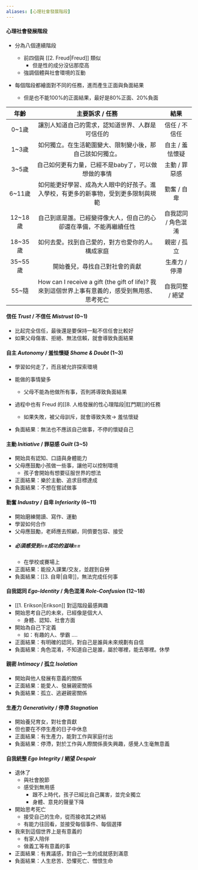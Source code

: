 ```yaml
---
aliases: [心理社會發展階段]
---
```

#### 心理社會發展階段
- 分為八個連續階段
	- 前四個與 [[2. Freud|Freud]] 類似
		- 但是性的成分沒佔那麼高
	- 強調個體與社會環境的互動

- 每個階段都繪面對不同的任務，進而產生正面與負面結果
	- 但是也不能100%的正面結果，最好是80%正面、20%負面

年齡 | 主要訴求 / 任務 | 結果 
:--:| :--:| :--:
0~1歲 | 讓別人知道自己的需求，認知道世界、人群是可信任的 | 信任 / 不信任 
1~3歲 | 如何獨立。在生活範圍變大、限制變小後，那自己該如何獨立。 | 自主 / 羞怯懷疑
3~5歲 | 自己如何更有力量，已經不是baby了，可以做想做的事情 | 主動 / 罪惡感
6~11歲 | 如何能更好學習、成為大人眼中的好孩子。進入學校，有更多的新事物，受到更多限制與規範 | 勤奮 / 自卑
12~18歲 | 自己到底是誰。已經變得像大人，但自己的心卻還在準備，不能再繼續任性 | 自我認同 / 角色混淆
18~35歲 | 如何去愛。找到自己愛的，對方也愛你的人。構成家庭 | 親密 / 孤立
35~55歲 | 開始養兒，尋找自己對社會的貢獻 | 生產力 / 停滯
55~隨   | How can I receive a gift (the gift of life)? 我來到這個世界上事有意義的，感受到無用感、思考死亡 | 自我同整 / 絕望
#### 信任 _Trust_ / 不信任 _Mistrust_ (0~1)
- 比起完全信任，最後還是要保持一點不信任會比較好
- 如果父母傷害、拒絕、無法信賴，就會導致負面結果
#### 自主 _Autonomy_ / 羞怯懷疑 _Shame & Doubt_ (1~3)
- 學習如何走了，而且被允許探索環境
- 能做的事情變多
	- 父母不能為他做所有事，否則將導致負面結果
	
- 過程中也有 Freud 的[[8. 人格發展的性心理階段|肛門期]]的任務
	- 如果失敗，被父母訓斥，就會導致失敗-> 羞怯懷疑
- 負面結果：無法也不應該自己做事，不停的懷疑自己

#### 主動 _Initiative_ / 罪惡感 _Guilt_ (3~5)
- 開始具有認知、口語與身體能力
- 父母應鼓勵小孩做一些事，讓他可以控制環境
	- 孩子會開始有想要征服世界的想法
- 正面結果：樂於主動、追求目標達成
- 負面結果：不想在嘗試做事

#### 勤奮 _Industry_ / 自卑 _Inferiority_ (6~11)
- 開始磨練閱讀、寫作、運動
- 學習如何合作
- 父母應鼓勵，老師應去照顧，同儕要包容、接受
- ##### 必須感受到==成功的滋味==
	- 在學校或賽場上
- 正面結果：能投入課業/交友，並趕到自勞
- 負面結果：[[3. 自卑|自卑]]，無法完成任何事

#### 自我認同 _Ego-Identity_ / 角色混淆 _Role-Confusion_ (12~18)
- [[1. Erikson|Erikson]] 對這階段最感興趣
- 開始思考自己的未來，已經像是個大人
	- 身體、認知、社會方面
- 開始為自己下定義
	- 如：有趣的人、學霸 ....
- 正面結果：有明確的認同，對自己是誰與未來規劃有自信
- 負面結果：角色混淆，不知道自己是誰，屬於哪裡，能去哪裡。休學

#### 親密 _Intimacy_ / 孤立 _Isolation_
- 開始與他人發展有意義的關係
- 正面結果：能愛人、發展親密關係
- 負面結果：孤立、逃避親密關係

#### 生產力 _Generativity_ / 停滯 _Stagnation_ 
- 開始養兒育女，對社會貢獻
- 但也要在不停生產的日子中休息
- 正面結果：有生產力，能對工作與家庭付出
- 負面結果：停滯，對於工作與人際關係喪失興趣，感覺人生毫無意義

####  自我統整 _Ego Integrity_ / 絕望 _Despair_
- 退休了
	- 與社會脫節
	- 感受到無用感 
		- 跟不上時代，孩子已經比自己厲害，並完全獨立
		- 身體、意見的聲量下降
- 開始思考死亡
	- 接受自己的生命，從而接收其之終結
	- 有能力往回看，並接受每個事件、每個選擇
- 我來到這個世界上是有意義的
	- 有家人陪伴
	- 做義工等有意義的事
- 正面結果：有異議感，對自己一生的成就感到滿意
- 負面結果：人生悲苦、恐懼死亡、憎恨生命